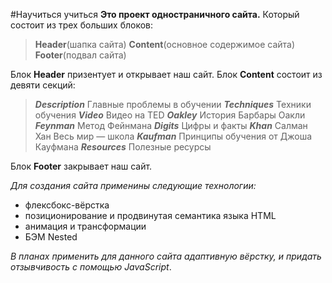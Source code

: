#Научиться учиться
__Это проект одностраничного сайта.__ 
Который состоит из трех больших блоков:
>__Header__(шапка сайта)
__Content__(основное содержимое сайта)
__Footer__(подвал сайта)

Блок __Header__ призентует и открывает наш сайт.
Блок __Content__ состоит из девяти секций:
>___Description___ Главные проблемы в обучении
___Techniques___ Техники обучения
___Video___ Видео нa TED
___Oakley___ История Барбары Оакли
___Feynman___ Метод Фейнмана
___Digits___ Цифры и факты
___Khan___ Салман Хан Весь мир — школа
___Kaufman___ Принципы обучения от Джоша Кауфмана
___Resources___ Полезные ресурсы

Блок __Footer__ закрывает наш сайт.

_Для создания сайта применины следующие технологии:_
* флексбокс-вёрстка
* позиционирование и продвинутая семантика языка HTML
* анимация и трансформации
* БЭМ Nested

_В планах применить для данного сайта адаптивную вёрстку, и придать отзывчивость с помощью JavaScript_.